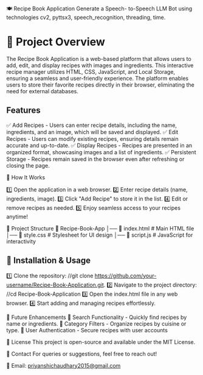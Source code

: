 🍽️ Recipe Book Application
Generate a Speech- to-Speech LLM Bot using technologies cv2, pyttsx3, speech_recognition, threading, time.

# 📌 Project Overview

The Recipe Book Application is a web-based platform that allows users to add, edit, and display recipes with images and ingredients. This interactive recipe manager utilizes HTML, CSS, JavaScript, and Local Storage, ensuring a seamless and user-friendly experience. The platform enables users to store their favorite recipes directly in their browser, eliminating the need for external databases.

## Features

✅ Add Recipes - Users can enter recipe details, including the name, ingredients, and an image, which will be saved and displayed.
✅ Edit Recipes - Users can modify existing recipes, ensuring details remain accurate and up-to-date.
✅ Display Recipes - Recipes are presented in an organized format, showcasing images and a list of ingredients.
✅ Persistent Storage - Recipes remain saved in the browser even after refreshing or closing the page.

🚀 How It Works

1️⃣ Open the application in a web browser.
2️⃣ Enter recipe details (name, ingredients, image).
3️⃣ Click "Add Recipe" to store it in the list.
4️⃣ Edit or remove recipes as needed.
5️⃣ Enjoy seamless access to your recipes anytime!

📂 Project Structure
📁 Recipe-Book-App
│── 📄 index.html        # Main HTML file
│── 📄 style.css         # Stylesheet for UI design
│── 📄 script.js         # JavaScript for interactivity

## 🎯 Installation & Usage
1️⃣ Clone the repository:
//git clone https://github.com/your-username/Recipe-Book-Application.git.
2️⃣ Navigate to the project directory:
//cd Recipe-Book-Application
3️⃣ Open the index.html file in any web browser.
4️⃣ Start adding and managing recipes effortlessly.

📌 Future Enhancements
🔹 Search Functionality - Quickly find recipes by name or ingredients.
🔹 Category Filters - Organize recipes by cuisine or type.
🔹 User Authentication - Secure recipes with user accounts

📜 License
This project is open-source and available under the MIT License.

📧 Contact
For queries or suggestions, feel free to reach out!

📩 Email: priyanshichaudhary2015@gmail.com

